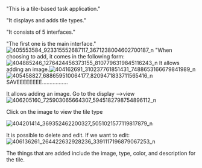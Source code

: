 "This is a tile-based task application."

"It displays and adds tile types."

"It consists of 5 interfaces."

"The first one is the main interface."
![405553584_923315552687117_3671238004602700187_n](https://github.com/Mohammadhalhuli/Ass1_Mohammad_1191413/assets/76239310/54b92b9d-1fb9-4049-a25a-81308560d48a)
"When choosing to add, it comes in the following form:
![404885246_1276424456373155_8107796319845116243_n](https://github.com/Mohammadhalhuli/Ass1_Mohammad_1191413/assets/76239310/78223684-72fe-4ba3-bf71-fdb306f832a2)
It allows adding an image.![404162691_310237761851431_7488653166679841989_n](https://github.com/Mohammadhalhuli/Ass1_Mohammad_1191413/assets/76239310/5041dcd0-9a9a-41c1-8255-cd989810a6d2)
![405458827_688659510064177_8209471833711565416_n](https://github.com/Mohammadhalhuli/Ass1_Mohammad_1191413/assets/76239310/077ee47a-e50e-4717-935c-3e9eeb6ac5e3)
SAVEEEEEEEE.................

It allows adding an image.
Go to the display -->view![406205160_725903065664307_5945182798754896112_n](https://github.com/Mohammadhalhuli/Ass1_Mohammad_1191413/assets/76239310/e0055273-bca2-43d6-90de-ad2c64ba19e5)

Click on the image to view the tile type

![404201414_369352462200327_5051021577119817879_n](https://github.com/Mohammadhalhuli/Ass1_Mohammad_1191413/assets/76239310/a0c4f537-fb0d-4a9e-90a3-7d7ac14d5936)

It is possible to delete and edit.
If we want to edit:![406136261_264422632928236_3391117196879067253_n](https://github.com/Mohammadhalhuli/Ass1_Mohammad_1191413/assets/76239310/647c2efb-a871-432a-bad9-467179f6a385)

The things that are added include the image, type, color, and description for the tile.

